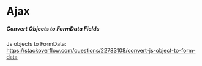 # Ajax



##### Convert Objects to FormData Fields

Js objects to FormData: https://stackoverflow.com/questions/22783108/convert-js-object-to-form-data